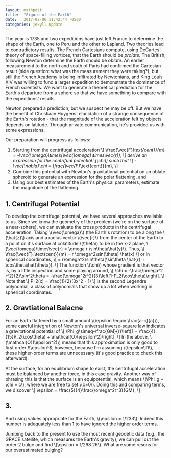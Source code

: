 ```yaml
---
layout: mathpost
title:  "Figure of the Earth"
date:   2017-02-06 11:42:44 -0500
categories: jekyll update
---
```

The year is 1735 and two expeditions have just left France to determine the shape of the Earth, one to Peru and the other to Lapland. Two theories lead to contradictory results. The French Cartesians compute, using DeCartes' theory of space-filling vortices, that the Earth should be _prolate_. The British, following Newton determine the Earth should be _oblate_. An earlier measurement to the north and south of Paris had confirmed the Cartesian result (side question: what was the measurement they were taking?), but still the French Academy is being infiltrated by Newtonians, and King Louis XIV was willing to fund a larger expedition to demonstrate the dominance of French scientists. We want to generate a theoretical prediction for the Earth's departure from a sphere so that we have something to compare with the expeditions' results.

Newton prepared a prediction, but we suspect he may be off. But we have the benefit of Christiaan Huygens' elucidation of a strange consequence of the Earth's rotation - that the magnitude of the acceleration felt by objects depends on latitude. Through private communication, he's provided us with some expressions.

Our preparation will progress as follows:
1. Starting from the centrifugal acceleration
\\[
\frac{\vec{F}_\text{cent}}{m} = -\vec{\omega}\times(\vec{\omega}\times\vec{r}),
\\]
derive an expression for the centrifual potential \\(\chi\\) such that
\\[
-\vec{\nabla}\chi = \frac{\vec{F}_\text{cent}}{m},
\\]
2. Combine this potential with Newton's gravitational potential on an oblate spheroid to generate an expression for the polar flattening, and
3. Using our best estimates of the Earth's physical parameters, estimate the magnitude of the flattening.

## 1. Centrifugal Potential
To develop the centrifugal potential, we have several approaches available to us. Since we know the geometry of the problem (we're on the surface of a near-sphere), we can evaluate the cross products in the centrifugal acceleration. Taking \\(\vec{\omega}\\) (the Earth's rotation) to be along the \\(\hat{z}\\) axis and a radius vector \\(\vec{r}\\) from the center of the Earth to a point on it's surface at colatitude \\(\theta\\) to be in the x-z plane, \\(\vec{\omega}\times\vec{r} = \omega r \sin\theta\hat{y}\\). Thus,
\\[
\frac{\vec{F}_\text{cent}}{m} = r \omega^2\sin(\theta) \hat{x}
\\]
or in spherical coordinates,
\\[
= r\omega^2\sin\theta(\sin\theta \hat{r} + \cos\theta\hat{\theta}).
\\]
The function \\(\chi\\) whose gradient is that vector is, by a little inspection and some playing around,
\\[
\chi = -\frac{\omega^2 r^2}{2}\sin^2\theta = -\frac{\omega^2r^2}{3}\left[1-P_2(\cos\theta)\right].
\\]
Note that
\\[
P_2(x) = \frac{1}{2}(3x^2 - 1)
\\]
is the second Legendre polynomial, a class of polynomials that show up a lot when working in spherical coordinates.

## 2. Gravtiational Balacne
For an Earth flattened by a small amount \\(\epsilon \equiv \frac{a-c}{a}\\), some careful integration of Newton's universal inverse-square law indicates a gravitational potential of
\\[
\Phi_g\simeq-\frac{GM}{r}\left[1 + \frac{4}{15}P_2(\cos\theta) + \mathcal{O}(\epsilon^2)\right].
\\]
In the above, \\(\mathcal{O}(\epsilon^2)\\) means that this approximation is only good to first order $\epsilon^$, however, because I'm assuming \\(\epsilon\ll1\\), these higher-order terms are unnecessary (it's good practice to check this afterward).

At the surface, for an equilibrium shape to exist, the centrifugal acceleration must be balanced by another force, in this case gravity. Another way of phrasing this is that the surface is an equipotential, which means \\(\Phi_g + \chi = c\\), where we are free to set \\(c=0\\). Doing this and comparing terms, we discover
\\[
\epsilon = \frac{5}{4}\frac{\omega^2r^3}{GM},
\\]

## 3. 
And using values appropriate for the Earth, \\(\epsilon = 1/233\\). Indeed this number is adequately less than 1 to have ignored the higher order terms.

Jumping back to the present to use the most recent geodetic data (e.g., the GRACE satellite, which measures the Earth's gravity), we can pull out the order-2 bulge and find \\(\epsilon = 1/298.26\\). What are some resons for our overestimated bulging?
